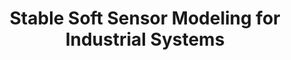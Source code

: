 ---
layout: "publication"
title: "Stable Soft Sensor Modeling for Industrial Systems"
type: "conference"
order: 200
year: 2024
authors: "Liang Cao, Yankai Cao, R. Bhushan Gopaluni"
journal: "In Proceedings of the 7th IEEE International Conference on Industrial Cyber-Physical Systems (ICPS)"
pdf: "2024C02_liang_icps.pdf"
thumbnail: "2024C02_liang_icps.png"
image: "/assets/thumbnails/2024C02_liang_icps.png"
thumbnail_caption: "Fig. 2. A graphical representation of the sample reweighted decorrelation operator"
description: "Learning trustworthy models is essential for machine learning tasks, as many researchers have revealed the vulnerability of machine learning models, especially when the fundamental independent and identically distributed (IID) assumption is not satisfied. Building a trustworthy model is promising when training on big representative data but fails to work with limited data. In this paper, we focus on solving small sample problems and unstable prediction problems in machine learning. First, to deal with small sample problems, we propose using a uniform manifold approximation and projection (UMAP) algorithm to generate high-quality virtual samples. Then, with the generated big data and original small data, we use the stable learning method to achieve stable predictions. In addition to a detailed description of the UMAP algorithm and the stable learning algorithm, we also discuss the corresponding theoretical explanations and implementation details. Finally, several comparison studies are implemented on the Tennessee Eastman benchmark process to validate the effectiveness of the proposed method."
---